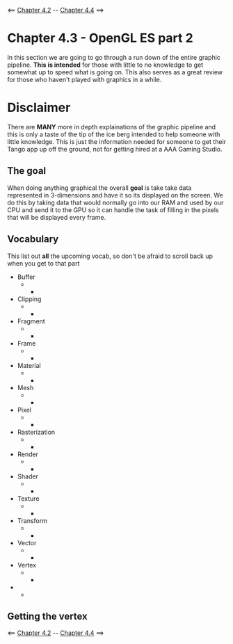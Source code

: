 <== [Chapter 4.2](./Chapter_04_02.md) -- [Chapter 4.4](./Chapter_04_04.md) ==>

# Chapter 4.3 - OpenGL ES part 2

In this section we are going to go through a run down of the entire graphic pipeline. **This is intended** for those with little to no knowledge to get somewhat up to speed what is going on. This also serves as a great review for those who haven't played with graphics in a while.

# Disclaimer
There are **MANY** more in depth explainations of the graphic pipeline and this is only a taste of the tip of the ice berg intended to help someone with little knowledge. This is just the information needed for someone to get their Tango app up off the ground, not for getting hired at a AAA Gaming Studio.

## The goal
When doing anything graphical the overall **goal** is take take data represented in 3-dimensions and have it so its displayed on the screen. We do this by taking data that would normally go into our RAM and used by our CPU and send it to the GPU so it can handle the task of filling in the pixels that will be displayed every frame. 

## Vocabulary
This list out **all** the upcoming vocab, so don't be afraid to scroll back up when you get to that part

* Buffer
    * -
* Clipping
    * -
* Fragment
    * -
* Frame
    * -
* Material
    * -
* Mesh
    * -
* Pixel
    * -
* Rasterization
    * -
* Render
    * -
* Shader
    * -
* Texture
    * -
* Transform
    * -
* Vector
    * -
* Vertex
    * -
* -

## Getting the vertex

<== [Chapter 4.2](./Chapter_04_02.md) -- [Chapter 4.4](./Chapter_04_04.md) ==>
